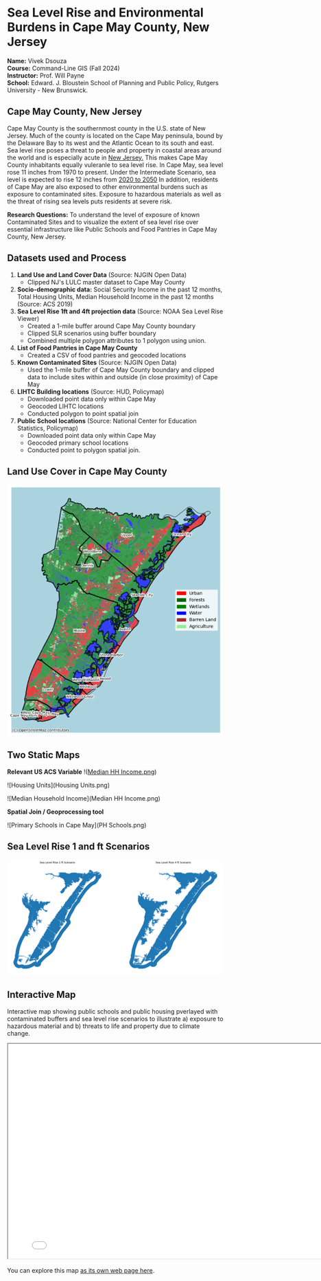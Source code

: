 # Sea Level Rise and Environmental Burdens in Cape May County,  New Jersey
**Name:** Vivek Dsouza <br>
**Course:** Command-Line GIS (Fall 2024) <br>
**Instructor:** Prof. Will Payne <br>
**School:** Edward. J. Bloustein School of Planning and Public Policy, Rutgers University - New Brunswick.


## Cape May County, New Jersey
Cape May County is the southernmost county in the U.S. state of New Jersey. Much of the county is located on the Cape May peninsula, bound by the Delaware Bay to its west and the Atlantic Ocean to its south and east.
Sea level rise poses a threat to people and property in coastal areas around the world and is especially acute in [New Jersey.](https://njclimateresourcecenter.rutgers.edu/climate_change_101/sea-level-rise-in-new-jersey-projections-and-impacts/)
This makes Cape May County inhabitants equally vuleranle to sea level rise.
In Cape May, sea level rose 11 inches from 1970 to present. Under the Intermediate Scenario, sea level is expected to rise 12 inches from [2020 to 2050](https://sealevel.globalchange.gov/national-sea-level-explorer/?psmsl_id=1153&scope=section_1#:~:text=In%20Cape%20May%2C%20sea%20level,inches%20from%201970%20to%20present.)
In addition, residents of Cape May are also exposed to other environmental burdens such as exposure to contaminated sites.
Exposure to hazardous materials as well as the threat of rising sea levels puts residents at severe risk.

**Research Questions:** To understand the level of exposure of known Contaminated Sites and to visualize the extent of sea level rise over essential infrastructure like Public Schools and Food Pantries in Cape May County, New Jersey.

## Datasets used and Process
1. **Land Use and Land Cover Data** (Source: NJGIN Open Data)
   - Clipped NJ's LULC master dataset to Cape May County
3. **Socio-demographic data:** Social Security Income in the past 12 months, Total Housing Units, Median Household Income in the past 12 months (Source: ACS 2019)
4. **Sea Level Rise 1ft and 4ft projection data** (Source: NOAA Sea Level Rise Viewer)
    - Created a 1-mile buffer around Cape May County boundary
    - Clipped SLR scenarios using buffer boundary
    - Combined multiple polygon attributes to 1 polygon using union.
6. **List of Food Pantries in Cape May County**
    - Created a CSV of food pantries and geocoded locations
8. **Known Contaminated Sites** (Source: NJGIN Open Data)
   - Used the 1-mile buffer of Cape May County boundary and clipped data to include sites within and outside (in close proximity) of Cape May
10. **LIHTC Building locations** (Source: HUD, Policymap)
    - Downloaded point data only within Cape May
    - Geocoded LIHTC locations
    - Conducted polygon to point spatial join
12. **Public School locations** (Source: National Center for Education Statistics, Policymap)
    - Downloaded point data only within Cape May
    - Geocoded primary school locations
    - Conducted point to polygon spatial join.

## Land Use Cover in Cape May County
![LULC](LULC.png)

## Two Static Maps

**Relevant US ACS Variable**
!([Median HH Income.png](https://github.com/VivoD008/595_FinalProject_Vivek/blob/d88e10a5e7eb8e6912a504e795f2a0f668e7363e/Median%20HH%20Income.png))





![Housing Units](Housing Units.png)

![Median Household Income](Median HH Income.png)

**Spatial Join / Geoprocessing tool**

![Primary Schools in Cape May](PH Schools.png)

## Sea Level Rise 1 and ft Scenarios
![SLR](SLR.png)

## Interactive Map
Interactive map showing public schools and public housing pverlayed with contaminated buffers and sea level rise scenarios to illustrate a) exposure to hazardous material and b) threats to life and property due to climate change.
<iframe src="Final_Final_Maps.html" height="500" width="800"></iframe>

You can explore this map [as its own web page here](Final_Final_Maps.html).
